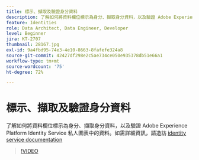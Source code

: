 ```yaml
---
title: 標示、擷取及驗證身分資料
description: 了解如何將資料欄位標示為身分、擷取身分資料，以及驗證 Adobe Experience Platform Identity Service 私人圖表中的資料。
feature: Identities
role: Data Architect, Data Engineer, Developer
level: Beginner
jira: KT-2707
thumbnail: 28167.jpg
exl-id: 9a4fbd95-74e3-4e10-8663-8fafefe324a8
source-git-commit: 42427df298e2c5ae734ce050e935378db51e66a1
workflow-type: tm+mt
source-wordcount: '75'
ht-degree: 72%

---
```


# 標示、擷取及驗證身分資料

了解如何將資料欄位標示為身分、擷取身分資料，以及驗證 Adobe Experience Platform Identity Service 私人圖表中的資料。如需詳細資訊，請造訪 [identity service documentation](https://experienceleague.adobe.com/docs/experience-platform/identity/home.html?lang=zh-Hant)


>[!VIDEO](https://video.tv.adobe.com/v/28167?quality=12&learn=on)
